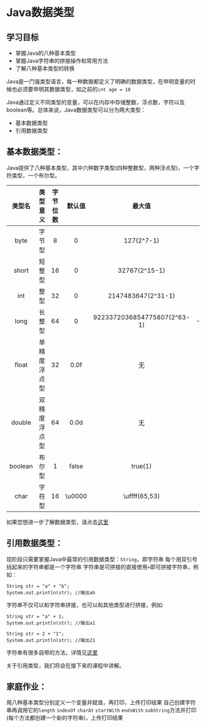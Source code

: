 # Java数据类型

## 学习目标
- 掌握Java的八种基本类型
- 掌握Java字符串的拼接操作和常用方法
- 了解八种基本类型的转换

Java是一门强类型语言，每一种数据都定义了明确的数据类型，在申明变量的时候也必须要申明其数据类型，如之前的`int age = 18`

Java通过定义不同类型的变量，可以在内存中存储整数，浮点数，字符以及boolean等。总体来说，Java数据类型可以分为两大类型：

* 基本数据类型
* 引用数据类型

## 基本数据类型：

Java提供了八种基本类型，其中六种数字类型(四种整数型，两种浮点型)，一个字符类型，一个布尔型。

| 类型名 | 类型意义 | 字节位数 | 默认值 | 最大值 | 最小值 |
| :---:|:---:|:---:|:---:|:---:|:---:|
| byte | 字节型 | 8 | 0 | 127(2^7-1) | -128(-2^7) |
| short | 短整型 | 16 | 0 | 32767(2^15-1) | -32768(2^15) |
| int |  整型 | 32 | 0 | 2147483647(2^31-1) | -2147483648(2^31) |
| long | 长整型 | 64 | 0 | 9223372036854775807(2^63-1) | -9223372036854775807(2^63) |
| float | 单精度浮点型 | 32 | 0.0f | 无 | 无 |
| double | 双精度浮点型 | 64 | 0.0d | 无 | 无 |
| boolean | 布尔型 | 1 | false | true(1) | false(0) |
| char | 字符型 | 16 | \u0000 | \uffff(65,53) | \u0000(0) |

如果您想进一步了解数据类型，请点击[这里](https://docs.oracle.com/javase/tutorial/java/nutsandbolts/datatypes.html)

## 引用数据类型：
现阶段只需要掌握Java中最常的引用数据类型：`String`，即字符串
每个用双引号括起来的字符串都是一个字符串
字符串是可拼接的直接使用`+`即可拼接字符串，例如：
```
String str = "a" + "b";
System.out.println(str); //输出ab
```
字符串不仅可以和字符串拼接，也可以和其他类型进行拼接，例如:
```
String str = "a" + 1;
System.out.println(str); //输出a1

String str = 2 + "1";
System.out.println(str); //输出21
```

字符串有很多自带的方法，详情见[这里](https://www.jianshu.com/p/b0d0cc411265)

关于引用类型，我们将会在接下来的课程中讲解。

## 家庭作业：

用八种基本类型分别定义一个变量并赋值，再打印，上传打印结果
自己创建字符串再调用它的`length` `indexOf` `charAt` `startWith` `endsWith` `subString`方法并打印(每个方法都创建一个新的字符串)，上传打印结果
